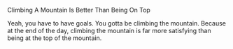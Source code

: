 Climbing A Mountain Is Better Than Being On Top 


Yeah, you have to have goals. You gotta be climbing the mountain. Because at the end of the day, climbing the mountain is far more satisfying than being at the top of the mountain.